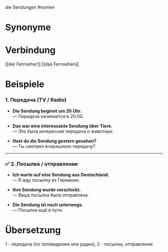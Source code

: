die Sendungen
#nomen
# Synonyme

# Verbindung 
[[der Fernseher]]
[[das Fernsehen]]
# Beispiele
### **1. Передача (TV / Radio)**

- **Die Sendung beginnt um 20 Uhr.**  
    — Передача начинается в 20:00.
    
- **Das war eine interessante Sendung über Tiere.**  
    — Это была интересная передача о животных.
    
- **Hast du die Sendung gestern gesehen?**  
    — Ты смотрел вчерашнюю передачу?
    

---

### ✅ **2. Посылка / отправление**

- **Ich warte auf eine Sendung aus Deutschland.**  
    — Я жду посылку из Германии.
    
- **Ihre Sendung wurde verschickt.**  
    — Ваша посылка была отправлена.
    
- **Die Sendung ist noch unterwegs.**  
    — Посылка ещё в пути.
# Übersetzung
1 - передача (по телевидению или радио), 2 - посылка, отправление